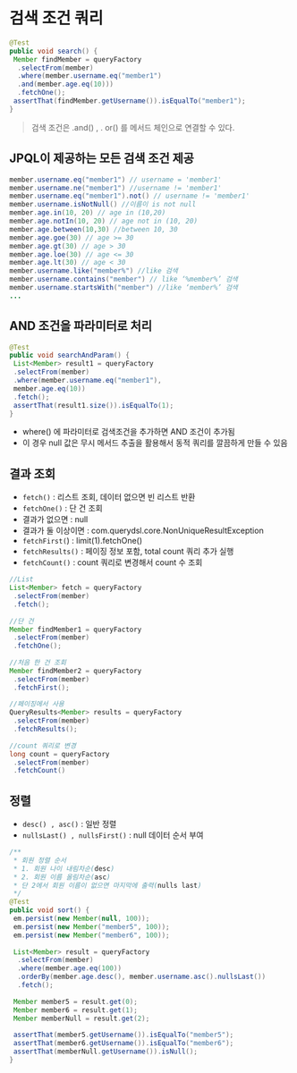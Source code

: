 # 검색 조건 쿼리

```java
@Test
public void search() {
 Member findMember = queryFactory
  .selectFrom(member)
  .where(member.username.eq("member1")
  .and(member.age.eq(10)))
  .fetchOne();
 assertThat(findMember.getUsername()).isEqualTo("member1");
}
```

> 검색 조건은 .and() , . or() 를 메서드 체인으로 연결할 수 있다.

## JPQL이 제공하는 모든 검색 조건 제공

```java
member.username.eq("member1") // username = 'member1'
member.username.ne("member1") //username != 'member1'
member.username.eq("member1").not() // username != 'member1'
member.username.isNotNull() //이름이 is not null
member.age.in(10, 20) // age in (10,20)
member.age.notIn(10, 20) // age not in (10, 20)
member.age.between(10,30) //between 10, 30
member.age.goe(30) // age >= 30
member.age.gt(30) // age > 30
member.age.loe(30) // age <= 30
member.age.lt(30) // age < 30
member.username.like("member%") //like 검색
member.username.contains("member") // like ‘%member%’ 검색
member.username.startsWith("member") //like ‘member%’ 검색
...
```

## AND 조건을 파라미터로 처리

```java
@Test
public void searchAndParam() {
 List<Member> result1 = queryFactory
 .selectFrom(member)
 .where(member.username.eq("member1"),
 member.age.eq(10))
 .fetch();
 assertThat(result1.size()).isEqualTo(1);
}
```

- where() 에 파라미터로 검색조건을 추가하면 AND 조건이 추가됨
- 이 경우 null 값은 무시 메서드 추출을 활용해서 동적 쿼리를 깔끔하게 만들 수 있음

## 결과 조회

- `fetch()` : 리스트 조회, 데이터 없으면 빈 리스트 반환
- `fetchOne()` : 단 건 조회
 - 결과가 없으면 : null
 - 결과가 둘 이상이면 : com.querydsl.core.NonUniqueResultException
- `fetchFirst(`) : limit(1).fetchOne()
- `fetchResults()` : 페이징 정보 포함, total count 쿼리 추가 실행
- `fetchCount()` : count 쿼리로 변경해서 count 수 조회

```java
//List
List<Member> fetch = queryFactory
 .selectFrom(member)
 .fetch();
 
//단 건
Member findMember1 = queryFactory
 .selectFrom(member)
 .fetchOne();
 
//처음 한 건 조회
Member findMember2 = queryFactory
 .selectFrom(member)
 .fetchFirst();
 
//페이징에서 사용
QueryResults<Member> results = queryFactory
 .selectFrom(member)
 .fetchResults();
 
//count 쿼리로 변경
long count = queryFactory
 .selectFrom(member)
 .fetchCount()
```

## 정렬

- `desc() , asc()` : 일반 정렬
- `nullsLast() , nullsFirst()` : null 데이터 순서 부여

```java
/**
 * 회원 정렬 순서
 * 1. 회원 나이 내림차순(desc)
 * 2. 회원 이름 올림차순(asc)
 * 단 2에서 회원 이름이 없으면 마지막에 출력(nulls last)
 */
@Test
public void sort() {
 em.persist(new Member(null, 100));
 em.persist(new Member("member5", 100));
 em.persist(new Member("member6", 100));
 
 List<Member> result = queryFactory
  .selectFrom(member)
  .where(member.age.eq(100))
  .orderBy(member.age.desc(), member.username.asc().nullsLast())
  .fetch();
  
 Member member5 = result.get(0);
 Member member6 = result.get(1);
 Member memberNull = result.get(2);
 
 assertThat(member5.getUsername()).isEqualTo("member5");
 assertThat(member6.getUsername()).isEqualTo("member6");
 assertThat(memberNull.getUsername()).isNull();
}
```
